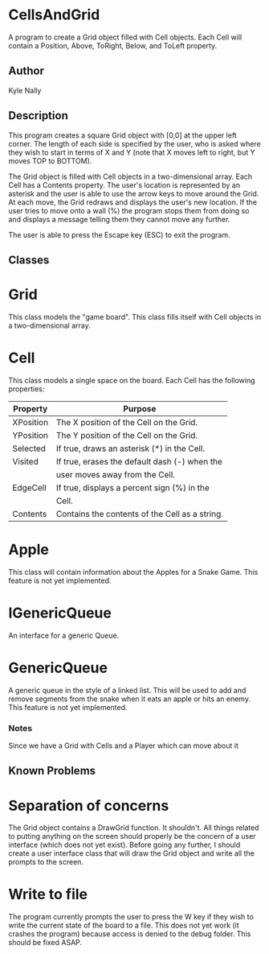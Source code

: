# CellsAndGrid
A program to create a Grid object filled with Cell objects. Each Cell will contain a Position, Above, ToRight, Below, and ToLeft property.

## Author

Kyle Nally

## Description

This program creates a square Grid object with [0,0] at the upper left corner. The length of each side is specified by the user, 
who is asked where they wish to start in terms of X and Y (note that X moves left to right, but Y moves TOP to BOTTOM). 

The Grid object is filled with Cell objects in a two-dimensional array. Each Cell has a Contents property. The user's location is 
represented by an asterisk and the user is able to use the arrow keys to move around the Grid. At each move, the Grid redraws and 
displays the user's new location. If the user tries to move onto a wall (%) the program stops them from doing so and displays a message
telling them they cannot move any further. 

The user is able to press the Escape key (ESC) to exit the program.

## Classes

# Grid
This class models the "game board". This class fills itself with Cell objects in a two-dimensional array. 

# Cell
This class models a single space on the board. Each Cell has the following properties:

|  Property |                   Purpose                     |
|-----------|-----------------------------------------------|
| XPosition | The X position of the Cell on the Grid.       | 
| YPosition | The Y position of the Cell on the Grid.       |
| Selected  | If true, draws an asterisk (*) in the Cell.   |
| Visited   | If true, erases the default dash (-) when the |
|           | user moves away from the Cell.                |
| EdgeCell  | If true, displays a percent sign (%) in the   | 
|           | Cell.                                         |
| Contents  | Contains the contents of the Cell as a string.|

# Apple
This class will contain information about the Apples for a Snake Game. This feature is not yet implemented.

# IGenericQueue
An interface for a generic Queue.

# GenericQueue
A generic queue in the style of a linked list. This will be used to add and remove segments from the snake when it eats an apple or
hits an enemy. This feature is not yet implemented.

### Notes

Since we have a Grid with Cells and a Player which can move about it

## Known Problems
# Separation of concerns 
The Grid object contains a DrawGrid function. It shouldn't. All things related to putting anything on the screen
should properly be the concern of a user interface (which does not yet exist). Before going any further, I should create a user 
interface class that will draw the Grid object and write all the prompts to the screen.

# Write to file
The program currently prompts the user to press the W key if they wish to write the current state of the board to a file. This does
not yet work (it crashes the program) because access is denied to the debug folder. This should be fixed ASAP.
